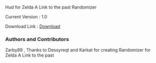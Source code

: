 Hud for Zelda A Link to the past Randomizer

Current Version : 1.0 

Download Link : [Download](https://zarby89.github.io/ZeldaHud/HudZelda.rar) 


### Authors and Contributors
Zarby89 , Thanks to Dessyreqt and Karkat for creating Randomizer for Zelda A Link to the past


